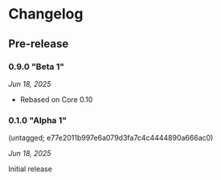 # Changelog

## Pre-release

### 0.9.0 "Beta 1"

*Jun 18, 2025*

* Rebased on Core 0.10

### 0.1.0 "Alpha 1" 

(untagged; e77e2011b997e6a079d3fa7c4c4444890a666ac0)

*Jun 18, 2025* 

Initial release
